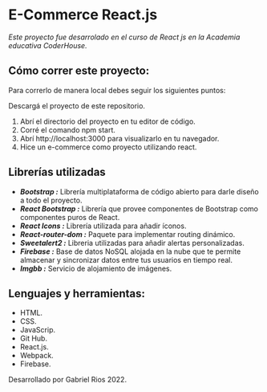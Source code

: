 # **E-Commerce React.js**
*Este proyecto fue desarrolado en el curso de React js en la Academia educativa CoderHouse.*

## **Cómo correr este proyecto:**
Para correrlo de manera local debes seguir los siguientes puntos:

Descargá el proyecto de este repositorio.
1. Abrí el directorio del proyecto en tu editor de código.
2. Corré el comando npm start.
3. Abrí http://localhost:3000 para visualizarlo en tu navegador.
4. Hice un e-commerce como proyecto utilizando react.

## **Librerías utilizadas**
- ***Bootstrap :*** Librería multiplataforma de código abierto para darle diseño a todo el proyecto.
- ***React Bootstrap :*** Librería que provee componentes de Bootstrap como componentes puros de React.
- ***React Icons :*** Librería utilizada para añadir íconos.
- ***React-router-dom :*** Paquete para implementar routing dinámico.
- ***Sweetalert2 :*** Libreria utilizadas para añadir alertas personalizadas.
- ***Firebase :*** Base de datos NoSQL alojada en la nube que te permite almacenar y sincronizar datos entre tus usuarios en tiempo real.
- ***Imgbb :*** Servicio de alojamiento de imágenes.

## **Lenguajes y herramientas:**
- HTML.
- CSS.
- JavaScrip.
- Git Hub.
- React.js.
- Webpack.
- Firebase.

Desarrollado por Gabriel Rios 2022.